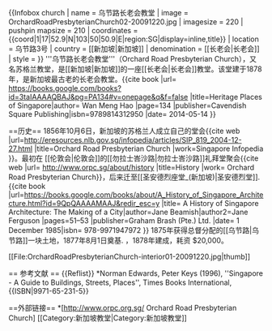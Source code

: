 {{Infobox church
| name                   = 乌节路长老会教堂
| image                  = OrchardRoadPresbyterianChurch02-20091220.jpg
| imagesize              = 220
| pushpin mapsize        = 210
| coordinates            = {{coord|1|17|52.9|N|103|50|50.9|E|region:SG|display=inline,title}}
| location               = 乌节路3号
| country                = [[新加坡|新加坡]]
| denomination           = [[长老会|长老会]]
| style                  = 
}}
'''乌节路长老会教堂'''（Orchard Road Presbyterian Church），又名苏格兰教堂，是[[新加坡|新加坡]]的一座[[长老会|长老会]]教堂。该堂建于1878年，是新加坡最古老的长老会教堂。<ref name="wan">{{cite book |url= https://books.google.com/books?id=3taIAAAAQBAJ&pg=PA134#v=onepage&q&f=false |title=Heritage Places of Singapore|author= Wan Meng Hao |page=134 |publisher=Cavendish Square Publishing|isbn=9789814312950 |date= 2014-05-14 }}</ref>

==历史==
1856年10月6日，新加坡的苏格兰人成立自己的堂会<ref name="infopedia">{{cite web |url=http://eresources.nlb.gov.sg/infopedia/articles/SIP_819_2004-12-27.html |title=Orchard Road Presbyterian Church |work=Singapore Infopedia }}</ref>。最初在 [[伦敦会|伦敦会]]的[[勿拉士峇沙路|勿拉士峇沙路]]礼拜堂聚会<ref name="history">{{cite web |url= http://www.orpc.sg/about/history |title=History |work= Orchard Road Presbyterian Church}}</ref>，后来迁至[[圣安德烈座堂_(新加坡)|圣安德烈堂]].<ref name="beamish">{{cite book |url=https://books.google.com/books/about/A_History_of_Singapore_Architecture.html?id=9QpQAAAAMAAJ&redir_esc=y |title= A History of Singapore Architecture: The Making of a City|author=Jane Beamish|author2=Jane Ferguson |pages=51–53 |publisher=Graham Brash (Pte.) Ltd. |date= 1 December 1985|isbn= 978-9971947972 }}</ref> 1875年获得总督分配的[[乌节路|乌节路]]一块土地，1877年8月1日奠基.<ref name="wan"/> ，1878年建成，耗资 $20,000<ref name="infopedia"/>。

[[File:OrchardRoadPresbyterianChurch-interior01-20091220.jpg|thumb]]

== 参考文献 ==
{{Reflist}}
*Norman Edwards, Peter Keys (1996), ''Singapore - A Guide to Buildings, Streets, Places'', Times Books International, {{ISBN|9971-65-231-5}}

==外部链接==
*[http://www.orpc.org.sg/ Orchard Road Presbyterian Church]
[[Category:新加坡教堂|Category:新加坡教堂]]